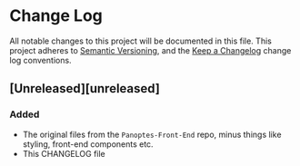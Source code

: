 # Change Log
All notable changes to this project will be documented in this file. This project adheres to [Semantic Versioning](http://semver.org/), and the [Keep a Changelog](http://keepachangelog.com/CHANGELOG.md) change log conventions.

## [Unreleased][unreleased]
### Added
- The original files from the `Panoptes-Front-End` repo, minus things like styling, front-end components etc.
- This CHANGELOG file
